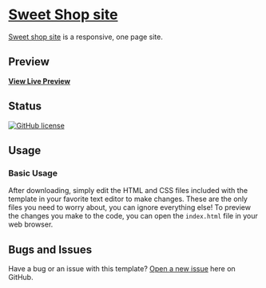 # [Sweet Shop site](https://www.federico1973r.com/cakeshop/index.html)

[Sweet shop site](https://www.federico1973r.com/cakeshop/index.html) is a responsive, one page site.

## Preview

**[View Live Preview](https://www.federico1973r.com/cakeshop/index.html)**

## Status

[![GitHub license](https://img.shields.io/badge/license-MIT-blue.svg)](https://raw.githubusercontent.com/BlackrockDigital/startbootstrap-stylish-portfolio/master/LICENSE)

## Usage

### Basic Usage

After downloading, simply edit the HTML and CSS files included with the template in your favorite text editor to make changes. These are the only files you need to worry about, you can ignore everything else! To preview the changes you make to the code, you can open the `index.html` file in your web browser.

## Bugs and Issues

Have a bug or an issue with this template? [Open a new issue](https://github.com/Federico-ui/sweets-shop/issues) here on GitHub.

